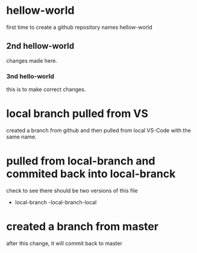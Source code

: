 # hellow-world
first time to create a github repository names hellow-world

## 2nd hellow-world
changes made here.

### 3nd hello-world
this is to make correct changes.

# local branch pulled from VS
created a branch from github and then pulled from local VS-Code with the same name.

# pulled from local-branch and commited back into local-branck
check to see there should be two versions of this file
- local-branch
-local-branch-local

# created a branch from master
after this change, it will commit back to master
